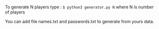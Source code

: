 To generate N players type :
`$ python3 generator.py N`
where N is number of players

You can add file names.txt and passwords.txt to generate from yours data.
